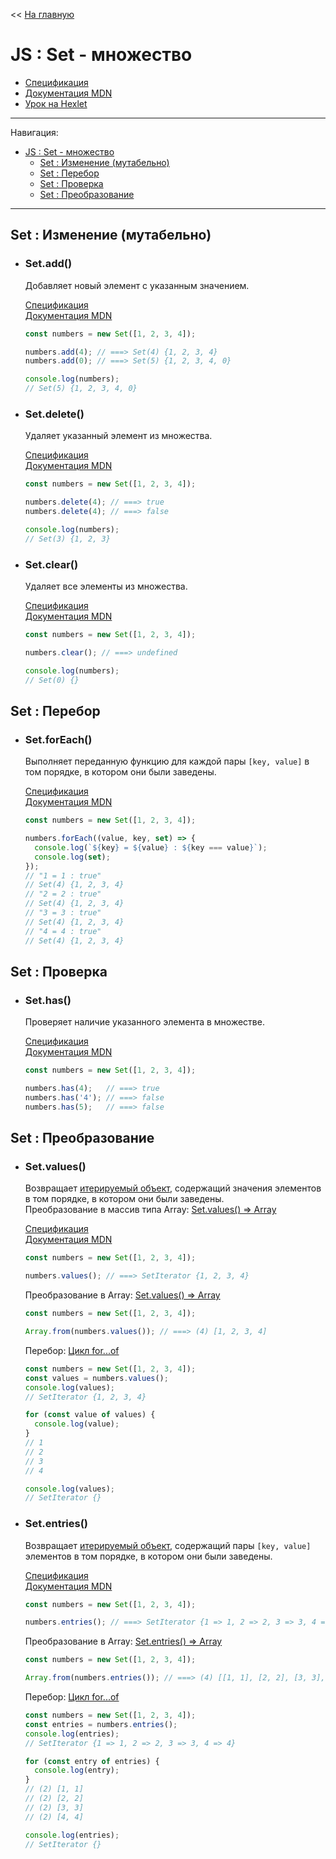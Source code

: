 << [На главную](../README.md)

# JS : Set - множество

- [Спецификация](https://tc39.es/ecma262/#sec-set-objects)
- [Документация MDN](https://developer.mozilla.org/ru/docs/Web/JavaScript/Reference/Global_Objects/Set)
- [Урок на Hexlet](https://ru.hexlet.io/courses/js_collections/lessons/set/theory_unit)

---

Навигация:

- [JS : Set - множество](#js--set---множество)
  - [Set : Изменение (мутабельно)](#set--изменение-мутабельно)
  - [Set : Перебор](#set--перебор)
  - [Set : Проверка](#set--проверка)
  - [Set : Преобразование](#set--преобразование)

---

## Set : Изменение (мутабельно)

- ### Set.add()

  Добавляет новый элемент с указанным значением.

  [Спецификация](https://tc39.es/ecma262/#sec-set.prototype.add)<br>
  [Документация MDN](https://developer.mozilla.org/ru/docs/Web/JavaScript/Reference/Global_Objects/Set/add)

  ```javascript
  const numbers = new Set([1, 2, 3, 4]);

  numbers.add(4); // ===> Set(4) {1, 2, 3, 4}
  numbers.add(0); // ===> Set(5) {1, 2, 3, 4, 0}

  console.log(numbers);
  // Set(5) {1, 2, 3, 4, 0}
  ```

- ### Set.delete()

  Удаляет указанный элемент из множества.

  [Спецификация](https://tc39.es/ecma262/#sec-set.prototype.delete)<br>
  [Документация MDN](https://developer.mozilla.org/ru/docs/Web/JavaScript/Reference/Global_Objects/Set/delete)

  ```javascript
  const numbers = new Set([1, 2, 3, 4]);

  numbers.delete(4); // ===> true
  numbers.delete(4); // ===> false

  console.log(numbers);
  // Set(3) {1, 2, 3}
  ```

- ### Set.clear()

  Удаляет все элементы из множества.

  [Спецификация](https://tc39.es/ecma262/#sec-set.prototype.clear)<br>
  [Документация MDN](https://developer.mozilla.org/ru/docs/Web/JavaScript/Reference/Global_Objects/Set/clear)

  ```javascript
  const numbers = new Set([1, 2, 3, 4]);

  numbers.clear(); // ===> undefined

  console.log(numbers);
  // Set(0) {}
  ```

## Set : Перебор

- ### Set.forEach()

  Выполняет переданную функцию для каждой пары `[key, value]` в том порядке, в котором они были заведены.

  [Спецификация](https://tc39.es/ecma262/#sec-set.prototype.foreach)<br>
  [Документация MDN](https://developer.mozilla.org/ru/docs/Web/JavaScript/Reference/Global_Objects/Set/forEach)

  ```javascript
  const numbers = new Set([1, 2, 3, 4]);

  numbers.forEach((value, key, set) => {
    console.log(`${key} = ${value} : ${key === value}`);
    console.log(set);
  });
  // "1 = 1 : true"
  // Set(4) {1, 2, 3, 4}
  // "2 = 2 : true"
  // Set(4) {1, 2, 3, 4}
  // "3 = 3 : true"
  // Set(4) {1, 2, 3, 4}
  // "4 = 4 : true"
  // Set(4) {1, 2, 3, 4}
  ```

## Set : Проверка

- ### Set.has()

  Проверяет наличие указанного элемента в множестве.

  [Спецификация](https://tc39.es/ecma262/#sec-set.prototype.has)<br>
  [Документация MDN](https://developer.mozilla.org/ru/docs/Web/JavaScript/Reference/Global_Objects/Set/has)

  ```javascript
  const numbers = new Set([1, 2, 3, 4]);

  numbers.has(4);   // ===> true
  numbers.has('4'); // ===> false
  numbers.has(5);   // ===> false
  ```

## Set : Преобразование

- ### Set.values()

  <a id="values"></a>

  Возвращает [итерируемый объект](https://developer.mozilla.org/ru/docs/Web/JavaScript/Guide/Iterators_and_Generators#%D0%98%D1%82%D0%B5%D1%80%D0%B8%D1%80%D1%83%D0%B5%D0%BC%D1%8B%D0%B5_%D0%BE%D0%B1%D1%8A%D0%B5%D0%BA%D1%82%D1%8B), содержащий значения элементов в том порядке, в котором они были заведены.<br>
  Преобразование в массив типа Array: [Set.values() => Array](./js-array.md#from)

  [Спецификация](https://tc39.es/ecma262/#sec-set.prototype.values)<br>
  [Документация MDN](https://developer.mozilla.org/ru/docs/Web/JavaScript/Reference/Global_Objects/Set/values)

  ```javascript
  const numbers = new Set([1, 2, 3, 4]);

  numbers.values(); // ===> SetIterator {1, 2, 3, 4}
  ```

  Преобразование в Array: [Set.values() => Array](./js-array.md#from)

  ```javascript
  const numbers = new Set([1, 2, 3, 4]);

  Array.from(numbers.values()); // ===> (4) [1, 2, 3, 4]
  ```

  Перебор: [Цикл for...of](https://developer.mozilla.org/ru/docs/Web/JavaScript/Reference/Statements/for...of)

  ```javascript
  const numbers = new Set([1, 2, 3, 4]);
  const values = numbers.values();
  console.log(values);
  // SetIterator {1, 2, 3, 4}

  for (const value of values) {
    console.log(value);
  }
  // 1
  // 2
  // 3
  // 4

  console.log(values);
  // SetIterator {}
  ```

- ### Set.entries()

  <a id="entries"></a>

  Возвращает [итерируемый объект](https://developer.mozilla.org/ru/docs/Web/JavaScript/Guide/Iterators_and_Generators#%D0%98%D1%82%D0%B5%D1%80%D0%B8%D1%80%D1%83%D0%B5%D0%BC%D1%8B%D0%B5_%D0%BE%D0%B1%D1%8A%D0%B5%D0%BA%D1%82%D1%8B), содержащий пары `[key, value]` элементов в том порядке, в котором они были заведены.

  [Спецификация](https://tc39.es/ecma262/#sec-set.prototype.entries)<br>
  [Документация MDN](https://developer.mozilla.org/ru/docs/Web/JavaScript/Reference/Global_Objects/Set/entries)

  ```javascript
  const numbers = new Set([1, 2, 3, 4]);

  numbers.entries(); // ===> SetIterator {1 => 1, 2 => 2, 3 => 3, 4 => 4}
  ```

  Преобразование в Array: [Set.entries() => Array](./js-array.md#from)

  ```javascript
  const numbers = new Set([1, 2, 3, 4]);

  Array.from(numbers.entries()); // ===> (4) [[1, 1], [2, 2], [3, 3], [4, 4]]
  ```

  Перебор: [Цикл for...of](https://developer.mozilla.org/ru/docs/Web/JavaScript/Reference/Statements/for...of)

  ```javascript
  const numbers = new Set([1, 2, 3, 4]);
  const entries = numbers.entries();
  console.log(entries);
  // SetIterator {1 => 1, 2 => 2, 3 => 3, 4 => 4}

  for (const entry of entries) {
    console.log(entry);
  }
  // (2) [1, 1]
  // (2) [2, 2]
  // (2) [3, 3]
  // (2) [4, 4]

  console.log(entries);
  // SetIterator {}
  ```
